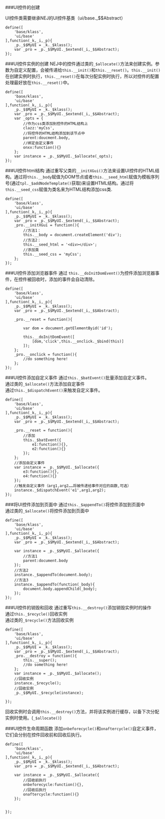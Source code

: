###UI控件的创建

UI控件类需要继承NEJ的UI控件基类（ui/base._$$Abstract）

	define([
    	'base/klass',
    	'ui/base'
	],function(_k,_i,_p){
    	_p._$$MyUI = _k._$klass();
    	var _pro = _p._$$MyUI._$extend(_i,_$$Abstract);
	});

###UI控件实例的创建
NEJ中的控件通过类的`_$allocate()`方法来创建实例。参数为自定义配置，会被传递给`this.__init()`和`this.__reset()`。`this.__init()`在创建实例时执行，`this.__reset()`在每次分配实例时执行，所以对控件的配置处理最好放在`this.__reset()`中。

	define([
    	'base/klass',
    	'ui/base'
	],function(_k,_i,_p){
    	_p._$$MyUI = _k._$klass();
    	var _pro = _p._$$MyUI._$extend(_i,_$$Abstract);
    	var _opts = {
    		//作为css类添加到控件的HTML结构上
    		clazz:'myCss',
    		//将控件的HTML结构添加到该节点中
    		parent:doucment.body,
    		//绑定自定义事件
    		onxx:function(){}
    	};
    	var instance = _p._$$MyUI._$allocate(_opts);
	});


###UI控件html结构
通过重写父类的`__initXGui()`方法来设置UI控件的HTML结构。通过将`this.__body`赋值为DOM节点或者`this.__seed_html`赋值为模板序列号(通过`tpl._$addNodeTemplate()`获取)来设置HTML结构。通过将`this.__seed_css`赋值为类名来为HTML结构添加css类.

	define([
    	'base/klass',
    	'ui/base'
	],function(_k,_i,_p){
    	_p._$$MyUI = _k._$klass();
    	var _pro = _p._$$MyUI._$extend(_i,_$$Abstract);
    	_pro.__initXGui = function(){
    		//方法1：
    		this.__body = document.createElement('div');
    		//方法2：
    		this.__seed_html = '<div></div>';
    		//添加类
    		this.__seed_css = 'myCss';
    	};
	});
	
###UI控件添加浏览器事件
通过	`this.__doInitDomEvent()`为控件添加浏览器事件，在控件被回收时，添加的事件会自动清除。

	define([
    	'base/klass',
    	'ui/base'
	],function(_k,_i,_p){
    	_p._$$MyUI = _k._$klass();
    	var _pro = _p._$$MyUI._$extend(_i,_$$Abstract);
    	
    	_pro.__reset = function(){
    	
    		var dom = document.getElementByid('id');
    		
    		this.__doInitDomEvent([
    			[dom,'click',this.__onclick._$bind(this)]
    		]);
    	};
    	_pro.__onclick = function(){
    		//do something here!
    	};
	});

###UI控件添加自定义事件
通过`this._$batEvent()`批量添加自定义事件。<br>
通过类的`_$allocate()`方法添加自定事件<br>
通过`this._$dispatchEvent()`来触发自定义事件。


	define([
    	'base/klass',
    	'ui/base'
	],function(_k,_i,_p){
    	_p._$$MyUI = _k._$klass();
    	var _pro = _p._$$MyUI._$extend(_i,_$$Abstract);
    	
    	_pro.__reset = function(){
    		//添加
    		this._$batEvent({
    			e1:function(){},
    			e2:function(){}
    		});
    	};
    	//添加自定义事件
    	var instance = _p._$$MyUI._$allocate({
    		e3:function(){},
    		e4:function(){}
    	});
    	//触发自定义事件（arg1,arg2……将被传递给事件对应的函数,可选）
    	instance._$dispatchEvent('e1',arg1,arg2);
	});
	
###将UI控件添加到页面中
通过`this._$appendTo()`将控件添加到页面中<br>
通过类的`_$allocate()`将控件添加到页面中


	define([
    	'base/klass',
    	'ui/base'
	],function(_k,_i,_p){
    	_p._$$MyUI = _k._$klass();
    	var _pro = _p._$$MyUI._$extend(_i,_$$Abstract);
    
    	var instance = _p._$$MyUI._$allocate({
    		//方法1
    		parent:document.body
    	});
    	//方法2
    	instance._$appendTo(document.body);
    	//方法3
    	instance._$appendTo(function(_body){
    		document.body.appendChild(_body);
    	});
	});
	
###UI控件的销毁和回收
通过重写`this.__destroy()`添加销毁实例时的操作<br>
通过`this._$recycle()`回收实例<br>
通过类的`_$recycle()`方法回收实例

	define([
    	'base/klass',
    	'ui/base'
	],function(_k,_i,_p){
    	_p._$$MyUI = _k._$klass();
    	var _pro = _p._$$MyUI._$extend(_i,_$$Abstract);
    	_pro.__destroy = function(){
    		this.__super();
    		//do something here!
    	};
    	var instance = _p._$$MyUI._$allocate();
    	//回收实例
    	instance._$recycle();
    	//回收实例
    	_p._$$MyUI._$recycle(instance);
    	
    });

回收实例时会调用`this.__destroy()`方法，并将该实例进行缓存，以备下次分配实例时使用。(`_$allocate()`)


###UI控件生命周期函数
添加`onbeforecycle()`和`onaftercycle()`自定义事件，它们会分别在控件回收前和回收后执行。

	define([
    	'base/klass',
    	'ui/base'
	],function(_k,_i,_p){
    	_p._$$MyUI = _k._$klass();
    	var _pro = _p._$$MyUI._$extend(_i,_$$Abstract);
    	
    	var instance = _p._$$MyUI._$allocate({
    		//回收前执行
    		onbeforecycle:function(){},
    		//回收后执行
    		onaftercycle:function(){}
    	});
    	
    	
    });



